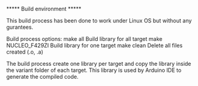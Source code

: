 ***** Build environment *****

This build process has been done to work under Linux OS but without any
gurantees.

Build process options:
  make all              Build library for all target
  make NUCLEO_F429ZI    Build library for one target
  make clean            Delete all files created (.o, .a)

The build process create one library per target and copy the library inside the
variant folder of each target.
This library is used by Arduino IDE to generate the compiled code.
